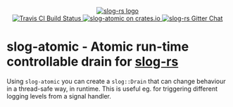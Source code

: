 <p align="center">

  <a href="https://github.com/slog-rs/slog">
  <img src="https://cdn.rawgit.com/slog-rs/misc/master/media/slog.svg" alt="slog-rs logo">
  </a>
  <br>

  <a href="https://travis-ci.org/slog-rs/atomic">
      <img src="https://img.shields.io/travis/slog-rs/atomic/master.svg" alt="Travis CI Build Status">
  </a>

  <a href="https://crates.io/crates/slog-atomic">
      <img src="https://img.shields.io/crates/d/slog-atomic.svg" alt="slog-atomic on crates.io">
  </a>

  <a href="https://gitter.im/slog-rs/slog">
      <img src="https://img.shields.io/gitter/room/slog-rs/slog.svg" alt="slog-rs Gitter Chat">
  </a>
</p>

# slog-atomic - Atomic run-time controllable drain for [slog-rs]

[slog-rs]: //github.com/slog-rs/slog

Using `slog-atomic` you can create a `slog::Drain` that can change behaviour
in a thread-safe way, in runtime. This is useful eg. for triggering different
logging levels from a signal handler.
